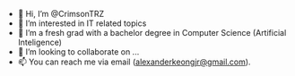 - 👋 Hi, I’m @CrimsonTRZ
- 👀 I’m interested in IT related topics
- 🌱 I’m a fresh grad with a bachelor degree in Computer Science (Artificial Inteligence)
- 💞️ I’m looking to collaborate on ...
- 📫 You can reach me via email (alexanderkeongjr@gmail.com).

<!---
CrimsonTRZ/CrimsonTRZ is a ✨ special ✨ repository because its `README.md` (this file) appears on your GitHub profile.
You can click the Preview link to take a look at your changes.
--->
